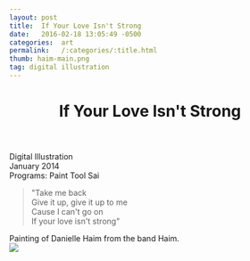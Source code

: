 ```yaml
---
layout: post
title:  If Your Love Isn't Strong
date:   2016-02-18 13:05:49 -0500
categories:  art
permalink:   /:categories/:title.html
thumb: haim-main.png
tag: digital illustration
---
```


<div class="description">
	<header class="post-header">
    <h1 class="post-title" itemprop="name headline">If Your Love Isn't Strong</h1>
  </header>
	<div class="details">
		Digital Illustration
		<br>
		January 2014
		<br>
		Programs: Paint Tool Sai
		<br>
	</div>
<blockquote>"Take me back
<br>Give it up, give it up to me
<br>Cause I can't go on
<br>If your love isn't strong"</blockquote>
Painting of Danielle Haim from the band Haim.


</div>
<div class="images">
	<img src="http://orig11.deviantart.net/91b3/f/2014/032/2/c/if_your_love_isn_t_strong_by_xexultau-d74ldl7.png">
</div>

<!-- {% highlight ruby %}
def print_hi(name)
  puts "Hi, #{name}"
end
print_hi('Tom')
#=> prints 'Hi, Tom' to STDOUT.
{% endhighlight %} -->

